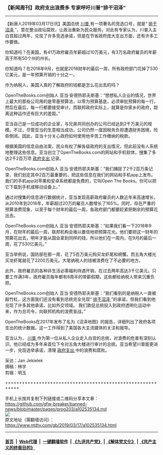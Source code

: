 ### 【新闻周刊】政府支出浪费多 专家呼吁川普“排干沼泽”
------------------------

<div class="post_content" itemprop="articleBody">
 <p>
  【新唐人2019年03月17日讯】美国总统
  <a href="https://www.ntdtv.com/gb/川普.htm">
   川普
  </a>
  有一项著名的竞选口号，就是“
  <a href="https://www.ntdtv.com/gb/排干沼泽.htm">
   排干沼泽
  </a>
  ”，意在整治政坛腐败，让政治重新为民众服务。对此有专家认为，川普入主白宫超过两年，兑现了许多竞选承诺，但是在节省政府庞大支出方面，还有许多工作要做。
 </p>
 <p>
  你知道吗？在美国，有41万政府雇员年薪超过10万美元，有3万名政府雇员的年薪高于所有50个州的州长。
 </p>
 <p>
  你知道吗？在2018年9月，也就是2018财年的最后一周，所有政府部门花掉了530亿美元，是一年预算开销的十分之一。
 </p>
 <p>
  作为纳税人，美国人真的了解政府的钱都是怎么花出去的吗？
 </p>
 <p>
  OpenTheBooks.com创始人 亚当·安德热耶夫斯基：“想想私人企业的情况，世界上最大的那些公司用的是零基预算法，以零为预算基底，必须审批预算的每一行，然后在最后，每一行都要接受审计。而联邦政府实际上，就算是你家乡的政府，距离这种运作还有巨大的差距。”
 </p>
 <p>
  亚当自己是一位成功的企业家，与兄弟共同创办的公司已经达到2千万美元的规模。不过，尽管亚当的生意相当成功，公司仍然一度因税务负担遭遇财务困境，险些倒闭。因此，亚当十分关心政府如何使用他辛苦工作缴纳的税款。
 </p>
 <p>
  根据美国的信息自由法案，民众有权了解各级政府的支出情况，但此前没有人系统地整理这些信息。亚当创立了OpenTheBooks.com的网站和手机软体，搜集了多达2千2百万项
  <a href="https://www.ntdtv.com/gb/政府支出.htm">
   政府支出
  </a>
  记录。
 </p>
 <p>
  OpenTheBooks.com创始人 亚当·安德热耶夫斯基：“我们捕捉了2千2百万条记录，我们划定其中2百万最重要的，把这些信息在我们的网站和手机app上发布。我们的手机app对苹果和安卓系统都是免费的，它叫Open The Books。你可以把它下载到手机或移动设备上。”
 </p>
 <p>
  通过对搜集的信息进行数据统计，亚当发现高薪政府雇员的人数近年来高速增长，从2010年到2016年，年薪超过20万的雇员人数增长了165%。同时，存在严重的预算浪费现象，以至于每个财年的最后一周，各政府部门都要赶紧把剩余的预算花出去。
 </p>
 <p>
  OpenTheBooks.com创始人 亚当·安德热耶夫斯基：“如果我们看一下2018年9月，在财年的最后一周，联邦机构会难以置信地把预算花光。他们要把这一财年的预算花出去，明年才能从国会拿到同样的钱，所以他们在一周内，在9月的最后一周，花了530亿美元。”
 </p>
 <p>
  亚当举例说，国防部在那一周，花了5百万美元购买龙虾尾和螃蟹。而五角大楼光买龙虾尾就花了2200万美元。大笔纳税人的钱被浪费在了不必要的地方。
 </p>
 <p>
  此外，政府雇员的各种非生活必需福利待遇开销，在过去两年高达3千亿美元。只要工作满3年，政府雇员每年都有8周半的带薪假期，这些都给纳税人带来沉重负担。
 </p>
 <p>
  OpenTheBooks.com创始人 亚当·安德热耶夫斯基：“我们看到的是纳税人一直被敲竹杠，这方面我们还没有看到总统完全兑现“
  <a href="https://www.ntdtv.com/gb/排干沼泽.htm">
   排干沼泽
  </a>
  ”的承诺，但我们看到他兑现了许多其他承诺，比如外交领域。 我们敦促总统投入到政府透明化运动中来，作为总司令，向联邦机构的浪费宣战。”
 </p>
 <p>
  OpenTheBooks在2017年发布了名为《沼泽地图》的报告，详细列出了政府各项支出的统计数据。这一工作得到了美国各大主流媒体的关注和报导。
 </p>
 <p>
  亚当认为，
  <a href="https://www.ntdtv.com/gb/川普.htm">
   川普
  </a>
  作为第一位从私人企业走入白宫的总统，对浪费的危害有深刻认识。他已经成为多年来首位下令对五角大楼进行审计的总统。亚当希望川普能更进一步，兑现选举承诺，清理
  <a href="https://www.ntdtv.com/gb/政府支出.htm">
   政府支出
  </a>
  中的浪费和腐败。
 </p>
 <p>
  采访：Jan Jekielek
  <br/>
  撰稿：林宇
  <br/>
  剪辑：明玉
 </p>
 <p>
 </p>
 <div class="single_ad">
 </div>
</div>

+++++++++++++++++++++++++++++++++++++++++++++++++++++++++++<br/><br/>
手机上长按并复制下列链接或二维码分享本文章：<br/>
https://github.com/gfw-breaker/banned-news/blob/master/pages/prog203/a102535134.md <br/>
<a href='https://github.com/gfw-breaker/banned-news/blob/master/pages/prog203/a102535134.md'><img src='https://github.com/gfw-breaker/banned-news/blob/master/pages/prog203/a102535134.md.png'/></a> <br/>
原文地址（需翻墙访问）：https://www.ntdtv.com/gb/2019/03/17/a102535134.html


------------------------
#### [首页](https://github.com/gfw-breaker/banned-news/blob/master/README.md) &nbsp;|&nbsp; [Web代理](https://github.com/labour-camp/helloworld) &nbsp;|&nbsp; [一键翻墙软件](https://github.com/gfw-breaker/nogfw/blob/master/README.md) &nbsp;| [《九评共产党》](https://github.com/gfw-breaker/9ping.md/blob/master/README.md#九评之一评共产党是什么) | [《解体党文化》](https://github.com/gfw-breaker/jtdwh.md/blob/master/README.md) | [《共产主义的终极目的》](https://github.com/gfw-breaker/gczydzjmd.md/blob/master/README.md)

